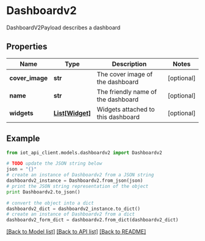 # Dashboardv2

DashboardV2Payload describes a dashboard

## Properties
Name | Type | Description | Notes
------------ | ------------- | ------------- | -------------
**cover_image** | **str** | The cover image of the dashboard | [optional] 
**name** | **str** | The friendly name of the dashboard | [optional] 
**widgets** | [**List[Widget]**](Widget.md) | Widgets attached to this dashboard | [optional] 

## Example

```python
from iot_api_client.models.dashboardv2 import Dashboardv2

# TODO update the JSON string below
json = "{}"
# create an instance of Dashboardv2 from a JSON string
dashboardv2_instance = Dashboardv2.from_json(json)
# print the JSON string representation of the object
print Dashboardv2.to_json()

# convert the object into a dict
dashboardv2_dict = dashboardv2_instance.to_dict()
# create an instance of Dashboardv2 from a dict
dashboardv2_form_dict = dashboardv2.from_dict(dashboardv2_dict)
```
[[Back to Model list]](../README.md#documentation-for-models) [[Back to API list]](../README.md#documentation-for-api-endpoints) [[Back to README]](../README.md)


